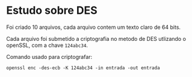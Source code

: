 # Estudo sobre DES

Foi criado 10 arquivos, cada arquivo contem um texto claro de 64 bits.

Cada arquivo foi submetido a criptografia no metodo de DES utlizando o openSSL, com a chave ```124abc34```. 

Comando usado para criptografar:
 
```openssl enc -des-ecb -K 124abc34 -in entrada -out entrada```

